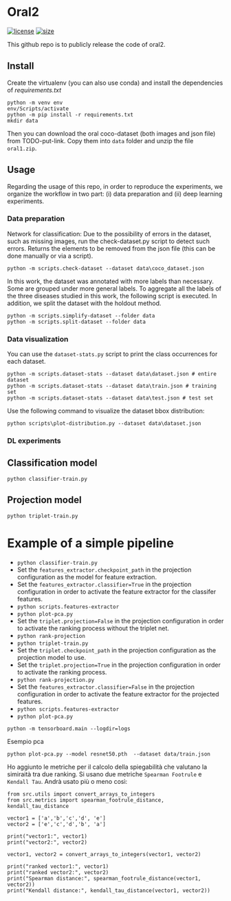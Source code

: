 # **Oral2**
[![license](https://img.shields.io/github/license/MarcoParola/oral2?style=plastic)]()
[![size](https://img.shields.io/github/languages/code-size/MarcoParola/oral2?style=plastic)]()

This github repo is to publicly release the code of oral2.

## Install

Create the virtualenv (you can also use conda) and install the dependencies of *requirements.txt*

```
python -m venv env
env/Scripts/activate
python -m pip install -r requirements.txt
mkdir data
```
Then you can download the oral coco-dataset (both images and json file) from TODO-put-link. Copy them into `data` folder and unzip the file `oral1.zip`.

## Usage
Regarding the usage of this repo, in order to reproduce the experiments, we organize the workflow in two part: (i) data preparation and (ii) deep learning experiments.

### Data preparation
Network for classification:
Due to the possibility of errors in the dataset, such as missing images, run the check-dataset.py script to detect such errors. Returns the elements to be removed from the json file (this can be done manually or via a script).
```
python -m scripts.check-dataset --dataset data\coco_dataset.json
```
In this work, the dataset was annotated with more labels than necessary. Some are grouped under more general labels. To aggregate all the labels of the three diseases studied in this work, the following script is executed. In addition, we split the dataset with the holdout method.
```
python -m scripts.simplify-dataset --folder data
python -m scripts.split-dataset --folder data
```

### Data visualization

You can use the `dataset-stats.py`   script to print the class occurrences for each dataset.
```
python -m scripts.dataset-stats --dataset data\dataset.json # entire dataset
python -m scripts.dataset-stats --dataset data\train.json # training set
python -m scripts.dataset-stats --dataset data\test.json # test set
```

Use the following command to visualize the dataset bbox distribution: 
```
python scripts\plot-distribution.py --dataset data\dataset.json
```

### DL experiments

## Classification model
```
python classifier-train.py
```

## Projection model
```
python triplet-train.py
```

# Example of a simple pipeline

- ```python classifier-train.py```
- Set the `features_extractor.checkpoint_path` in the projection configuration as the model for feature extraction.
- Set the `features_extractor.classifier=True` in the projection configuration in order to activate the feature extractor for the classifer features.
- ```python scripts.features-extractor```
- ```python plot-pca.py```
- Set the `triplet.projection=False` in the projection configuration in order to activate the ranking process without the triplet net.
- ```python rank-projection```
- ```python triplet-train.py```
- Set the `triplet.checkpoint_path` in the projection configuration as the projection model to use.
- Set the `triplet.projection=True` in the projection configuration in order to activate the ranking process.
- ```python rank-projection.py```
- Set the `features_extractor.classifier=False` in the projection configuration in order to activate the feature extractor for the projected features.
- ```python scripts.features-extractor```
- ```python plot-pca.py```



```
python -m tensorboard.main --logdir=logs
```

Esempio pca

```
python plot-pca.py --model resnet50.pth  --dataset data/train.json
```

Ho aggiunto le metriche per il calcolo della spiegabilità che valutano la simiraità tra due ranking.
Si usano due metriche `Spearman Footrule` e `Kendall Tau`. 
Andrà usato più o meno così:

```
from src.utils import convert_arrays_to_integers
from src.metrics import spearman_footrule_distance, kendall_tau_distance

vector1 = ['a','b','c','d', 'e']
vector2 = ['e','c','d','b', 'a']

print("vector1:", vector1)
print("vector2:", vector2)

vector1, vector2 = convert_arrays_to_integers(vector1, vector2)

print("ranked vector1:", vector1)
print("ranked vector2:", vector2)
print("Spearman distance:", spearman_footrule_distance(vector1, vector2))
print("Kendall distance:", kendall_tau_distance(vector1, vector2))
```